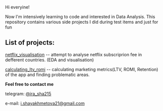Hi everyine! 

Now I'm intensively learning to code and interested in Data Analysis. This repository contains various side projects I did during test items and just for fun

## List of projects:

[netflix_visualisation](https://github.com/irasha215/different_projects/tree/main/netflix_visulalisation) -- attempt to analyse netflix subscriprion fee in defferent countries. (EDA and visualisation)

[calculating_ltv_romi](https://github.com/irasha215/different_projects/tree/main/calculating_ltv_romi) -- calculating marketing metrics(LTV, ROMI, Retention) of the app and finding problematic areas.

**Feel free to contact me**

telegram: [@ira_sha215](https://t.me/ira_sha215)

e-mail: i.shayakhmetova21@gmail.com
